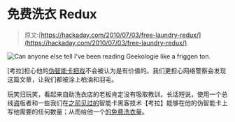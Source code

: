 # 免费洗衣 Redux

> 原文:[https://hackaday.com/2010/07/03/free-laundry-redux/](https://hackaday.com/2010/07/03/free-laundry-redux/)

![](../Images/1f9799672de2bec15a63caf55879ace0.png "Can anyone else tell I've been reading Geekologie like a friggen ton.")

[考拉]担心他的[伪智能卡把戏](http://life-is-a-hack.blogspot.com/2010/07/free-laundry-for-everybody.html)不会被认为是有价值的。我们更担心网络警察会发现这篇文章，让我们都被涂上柏油和羽毛。

玩笑归玩笑，看起来自助洗衣店的老板肯定没有吸取教训。长话短说，使用一个总线盗版者和一些我们在[之前见过的](http://hackaday.com/2009/07/30/black-hat-2009-parking-meter-hacking/)智能卡黑客技术【考拉】能够在他的伪智能卡上写他需要的任何数量；从而给他一个[的免费洗衣量](http://hackaday.com/2008/10/12/free-laundry/)。